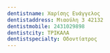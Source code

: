 ```yaml
---
dentistname: Χαρίσης Ευάγγελος
dentistaddress: Μιαούλη 3 42132
dentistmobile: 2431029898
dentistcity: ΤΡΙΚΑΛΑ
dentistspecialty: Οδοντίατρος
---
```

